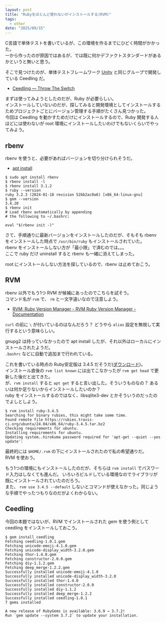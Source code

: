 ```yaml
---
layout: post
title: "Rubyをほとんど使わないがインストールする(RVM)"
tags:
  - other
date: "2025/09/15"
---
```


C言語で単体テストを書いているが、この環境を作るまでにひどく時間がかかった。  
一から作ったのが原因ではあるが、では既に何かデファクトスタンダードがあるかというと無いと思う。

そこで見つけたのが、単体テストフレームワーク [Unity](https://www.throwtheswitch.org/unity) と同じグループで開発している Ceedling だ。

* [Ceedling — Throw The Switch](https://www.throwtheswitch.org/ceedling)

まずは使ってみようとしたのだが、Ruby が必要らしい。  
インストールしていないのだが、探してみると開発環境としてインストールするためプロジェクトごとにバージョン管理する手順がたくさん見つかった。  
今回は Ceedling を動かすためだけにインストールするので、Ruby 開発する人ほどには使わないが root 環境にインストールしたいわけでもないくらいでやってみよう。

## rbenv

rbenv を使うと、必要があればバージョンを切り分けられそうだ。

* [apt install](https://github.com/rbenv/rbenv/blob/d1a19a398f78ec8e94a5ad251aaf8d241053fdbe/README.md#debian-ubuntu-and-their-derivatives)

```shell
$ sudo apt install rbenv
$ rbenv install -l
$ rbenv install 3.1.2
$ ruby --version
ruby 3.2.3 (2024-01-18 revision 52bb2ac0a6) [x86_64-linux-gnu]
$ gem --version
3.4.20
$ rbenv init
# Load rbenv automatically by appending
# the following to ~/.bashrc:

eval "$(rbenv init -)"
```

さて、手順通りに最新バージョンをインストールしたのだが、そもそも rbenv をインストールした時点で `/usr/bin/ruby` もインストールされていた。  
rbenv をインストールしない方が「最小限」で済むのでは。。。  
ここで ruby だけ uninstall すると rbenv も一緒に消えてしまった。

root にインストールしない方法を探しているので、rbenv は止めておこう。

## RVM

rbenv 以外でもう1つ RVM が候補にあったのでこちらを試そう。  
コマンド名が `rvm` で、 `rm` と一文字違いなので注意しよう。

* [RVM: Ruby Version Manager - RVM Ruby Version Manager - Documentation](https://rvm.io/)

`curl` の前に `\` が付いているのはなんだろう？ 
どうやら `alias` 設定を無視して実行するという意味らしい。

gnupg2 は持っていなかったので apt install したが、それ以外はローカルにインストールされたようだ。  
`.bashrc` などに自動で追加まで行われている。

これを書いている時点の Ruby安定版は 3.4.5 だそうだ([ダウンロード](https://www.ruby-lang.org/ja/downloads/))。  
インストール直後の `rvm list known` には出てこなかったが `rvm get head` で更新した後だと出てきた。  
が、`rvm install` すると `apt get` すると言い出した。そういうものなの？ 
あるいは何か足りないからインストールしたいのか？  
ruby をインストールするのではなく、libsqlite3-dev とかそういうのだったのでよしとしよう。

```shell
$ rvm install ruby-3.4.5
Searching for binary rubies, this might take some time.
Found remote file https://rubies.travis-ci.org/ubuntu/24.04/x86_64/ruby-3.4.5.tar.bz2
Checking requirements for ubuntu.
Installing requirements for ubuntu.
Updating system..hirokuma password required for 'apt-get --quiet --yes update':
```

最終的には `$HOME/.rvm` の下にインストールされたので私の希望通りだ。  
RVM を使おう。

もう1つの環境にもインストールしたのだが、そちらは `rvm install` でパスワード入力はしなくても進んだ。
いろいろビルドしている環境なのでライブラリが既にインストールされていたのだろう。  
また、 `rvm use 3.4.5 --default` しないとコマンドが使えなかった。同じような手順でやったつもりなのだがよくわからない。

## Ceedling

今回の本題ではないが、RVM でインストールされた gem を使う例として ceedling をインストールしておこう。

```shell
$ gem install ceedling
Fetching ceedling-1.0.1.gem
Fetching unicode-emoji-4.1.0.gem
Fetching unicode-display_width-3.2.0.gem
Fetching thor-1.4.0.gem
Fetching constructor-2.0.0.gem
Fetching diy-1.1.2.gem
Fetching deep_merge-1.2.2.gem
Successfully installed unicode-emoji-4.1.0
Successfully installed unicode-display_width-3.2.0
Successfully installed thor-1.4.0
Successfully installed constructor-2.0.0
Successfully installed diy-1.1.2
Successfully installed deep_merge-1.2.2
Successfully installed ceedling-1.0.1
7 gems installed

A new release of RubyGems is available: 3.6.9 → 3.7.2!
Run `gem update --system 3.7.2` to update your installation.
```
